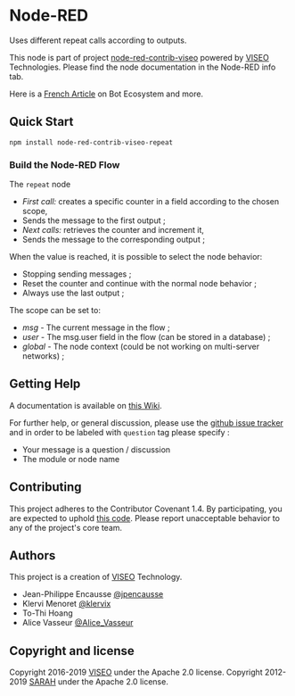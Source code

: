 # Node-RED

Uses different repeat calls according to outputs.

This node is part of project [node-red-contrib-viseo](https://github.com/NGRP/node-red-contrib-viseo) powered by [VISEO](http://www.viseo.com) Technologies. Please find the node documentation in the Node-RED info tab. 

Here is a [French Article](https://goo.gl/DMfJk1) on Bot Ecosystem and more.


## Quick Start

```
npm install node-red-contrib-viseo-repeat
```

### Build the Node-RED Flow

The `repeat` node 
- *First call:* creates a specific counter in a field according to the chosen scope, 
- Sends the message to the first output ;
- *Next calls:* retrieves the counter and increment it,
- Sends the message to the corresponding output ;

When the value is reached, it is possible to select the node behavior:
- Stopping sending messages ;
- Reset the counter and continue with the normal node behavior ;
- Always use the last output ;

The scope can be set to:
- *msg* - The current message in the flow ;
- *user* - The msg.user field in the flow (can be stored in a database) ;
- *global* - The node context (could be not working on multi-server networks) ;

## Getting Help

A documentation is available on [this Wiki](https://github.com/NGRP/node-red-viseo-bot/wiki).

For further help, or general discussion, please use the [github issue tracker](https://github.com/NGRP/node-red-contrib-viseo/issues) and in order to be labeled with `question` tag please specify :
- Your message is a question / discussion
- The module or node name

## Contributing

This project adheres to the Contributor Covenant 1.4. By participating, you are expected to uphold [this code](https://www.contributor-covenant.org/). Please report unacceptable behavior to any of the project's core team.

## Authors

This project is a creation of [VISEO](http://www.viseo.com) Technology.

- Jean-Philippe Encausse [@jpencausse](https://twitter.com/jpencausse)
- Klervi Menoret [@klervix](https://github.com/klervix)
- To-Thi Hoang
- Alice Vasseur [@Alice_Vasseur](https://twitter.com/Alice_Vasseur)

## Copyright and license

Copyright 2016-2019 [VISEO](http://www.viseo.com) under the Apache 2.0 license.
Copyright 2012-2019 [SARAH](http://sarah.encausse.net) under the Apache 2.0 license.